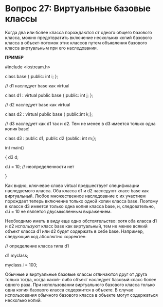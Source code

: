 **Вопрос 27: Виртуальные базовые классы**
======================================
Когда два или более класса порождаются от одного общего базового класса, можно предот­вратить включение нескольких копий базового класса в объект-потомок этих классов путем объяв­ления базового класса виртуальным при его наследовании.

**ПРИМЕР**



#include <iostream.h>

class base {
	  public: int i; 
};

// d1 наследует base как virtual

class d1 : virtual public base { public: int j; };

// d2 наследует base как virtual

class d2 : virtual public base { public:int k;};

// d3 наследует как d1 так и d2. Тем не менее в d3 имеется только одна копия base! 

class d3 : public d1, public d2 {public: int m;};

int main()

{ 
d3 d;

d.i = 10; // неопределенности нет

}


Как видно, ключевое слово virtual предшествует спецификации наследуемого класса. Оба класса d1 и d2 наследуют класс base как виртуальный. Любое множественное наследование с их участием порождает теперь включение только одной копии класса base. Поэтому в классе d3
имеется только одна копия класса base, и, следовательно, d.i = 10 не является двусмыслен­ным выражением.

Необходимо иметь в виду еще одно обстоятельство: хотя оба класса d1 и d2 используют класс base как виртуальный, тем не менее всякий объект класса d1 или d2 будет содержать в себе base. Например, следующий код абсолютно корректен:

// определение класса типа d1

d1 myclass;

myclass.i = 100;

Обычные и виртуальные базовые классы отличаются друг от друга только тогда, когда какой- либо объект наследует базовый класс более одного раза. При использовании виртуального базового класса только одна копия базового класса содержится в объекте. В случае использования обычного базового класса в объекте могут содержаться несколько копий.
